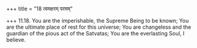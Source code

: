 +++
title = "18 त्वमक्षरम् परमम्"

+++
11.18. You are the imperishable, the Supreme Being to be known; You are
the ultimate place of rest for this universe; You are changeless and the
guardian of the pious act of the Satvatas; You are the everlasting Soul,
I believe.
